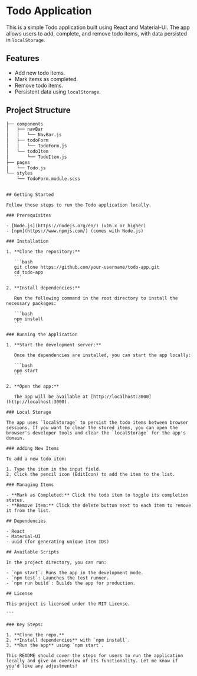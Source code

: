 # Todo Application

This is a simple Todo application built using React and Material-UI. The app allows users to add, complete, and remove todo items, with data persisted in `localStorage`.

## Features

- Add new todo items.
- Mark items as completed.
- Remove todo items.
- Persistent data using `localStorage`.

## Project Structure

```bash
├── components
│   ├── navBar
│   │   └── NavBar.js
│   ├── todoForm
│   │   └── TodoForm.js
│   └── todoItem
│       └── TodoItem.js
├── pages
│   └── Todo.js
└── styles
    └── TodoForm.module.scss
```

````

## Getting Started

Follow these steps to run the Todo application locally.

### Prerequisites

- [Node.js](https://nodejs.org/en/) (v16.x or higher)
- [npm](https://www.npmjs.com/) (comes with Node.js)

### Installation

1. **Clone the repository:**

   ```bash
   git clone https://github.com/your-username/todo-app.git
   cd todo-app
   ```

2. **Install dependencies:**

   Run the following command in the root directory to install the necessary packages:

   ```bash
   npm install
   ```

### Running the Application

1. **Start the development server:**

   Once the dependencies are installed, you can start the app locally:

   ```bash
   npm start
   ```

2. **Open the app:**

   The app will be available at [http://localhost:3000](http://localhost:3000).

### Local Storage

The app uses `localStorage` to persist the todo items between browser sessions. If you want to clear the stored items, you can open the browser's developer tools and clear the `localStorage` for the app's domain.

### Adding New Items

To add a new todo item:

1. Type the item in the input field.
2. Click the pencil icon (EditIcon) to add the item to the list.

### Managing Items

- **Mark as Completed:** Click the todo item to toggle its completion status.
- **Remove Item:** Click the delete button next to each item to remove it from the list.

## Dependencies

- React
- Material-UI
- uuid (for generating unique item IDs)

## Available Scripts

In the project directory, you can run:

- `npm start`: Runs the app in the development mode.
- `npm test`: Launches the test runner.
- `npm run build`: Builds the app for production.

## License

This project is licensed under the MIT License.

```

### Key Steps:

1. **Clone the repo.**
2. **Install dependencies** with `npm install`.
3. **Run the app** using `npm start`.

This README should cover the steps for users to run the application locally and give an overview of its functionality. Let me know if you'd like any adjustments!
```
````
